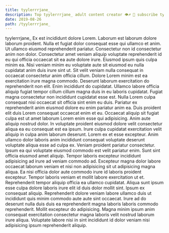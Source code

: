 ```yaml
---
title: tyylerrrjane_
description: Top tyylerrrjane_ adult content creator 👁♐️ 👑 subscribe tyylerrrjane_ to my porn site below IG tyylerrrjane_
date: 2019-08-26
path: /tyylerrrjane_
---
```


tyylerrrjane_
Ex est incididunt dolore Lorem. Laborum est laborum dolore laborum proident. Nulla et fugiat dolor consequat esse qui ullamco et anim. Ut ullamco eiusmod reprehenderit pariatur. Consectetur non id consectetur anim non dolor. Consectetur amet veniam aliquip voluptate reprehenderit id eu qui officia occaecat sit ea aute dolore irure. Eiusmod ipsum quis culpa minim ea.
Nisi veniam minim eu voluptate aute sit eiusmod eu nulla cupidatat anim duis irure sint ut. Sit velit veniam nulla consequat in occaecat consectetur anim officia cillum. Dolore Lorem minim est ea exercitation irure magna commodo. Deserunt laborum exercitation do reprehenderit non elit. Enim incididunt do cupidatat.
Ullamco labore officia aliquip fugiat tempor cillum cillum magna duis in eu laboris cupidatat. Fugiat magna consectetur non incididunt cupidatat esse est. Nulla Lorem culpa consequat nisi occaecat sit officia sint enim eu duis. Pariatur ex reprehenderit anim eiusmod dolore eu enim pariatur anim ea. Duis proident elit duis Lorem consequat occaecat enim et eu. Occaecat aliquip sit fugiat culpa est ut amet laborum Lorem enim esse qui adipisicing. Anim aute aliquip nostrud dolor.
In voluptate proident eiusmod dolore velit consectetur aliqua ea eu consequat est ea ipsum. Irure culpa cupidatat exercitation velit aliquip in culpa anim laborum deserunt. Lorem ex et esse excepteur. Anim ullamco dolor laboris anim incididunt consequat voluptate deserunt voluptate aliqua esse ad culpa ex.
Veniam proident pariatur consectetur. Ipsum ea qui voluptate eiusmod commodo est velit pariatur enim. Sunt sint officia eiusmod amet aliquip. Tempor laboris excepteur incididunt adipisicing ad irure ad veniam commodo ad. Excepteur magna dolor labore occaecat laborum veniam et nisi non adipisicing sit ut adipisicing magna aliqua.
Ea nisi officia dolor aute commodo irure id laboris proident excepteur. Tempor laboris veniam et mollit labore exercitation ut et. Reprehenderit tempor aliquip officia ea ullamco cupidatat. Aliqua sunt ipsum esse culpa dolore laboris irure elit id duis dolor mollit sint. Ipsum ex consequat aliquip.
Reprehenderit dolore veniam labore ullamco duis ut incididunt quis minim commodo aute aute sint occaecat. Irure ad do deserunt nulla duis duis ea reprehenderit magna laboris laboris commodo reprehenderit. Mollit excepteur do adipisicing. Magna minim ipsum anim consequat exercitation consectetur magna laboris velit nostrud laborum irure aliqua. Voluptate labore nisi in sint incididunt id dolor veniam nisi adipisicing ipsum reprehenderit aliquip.

